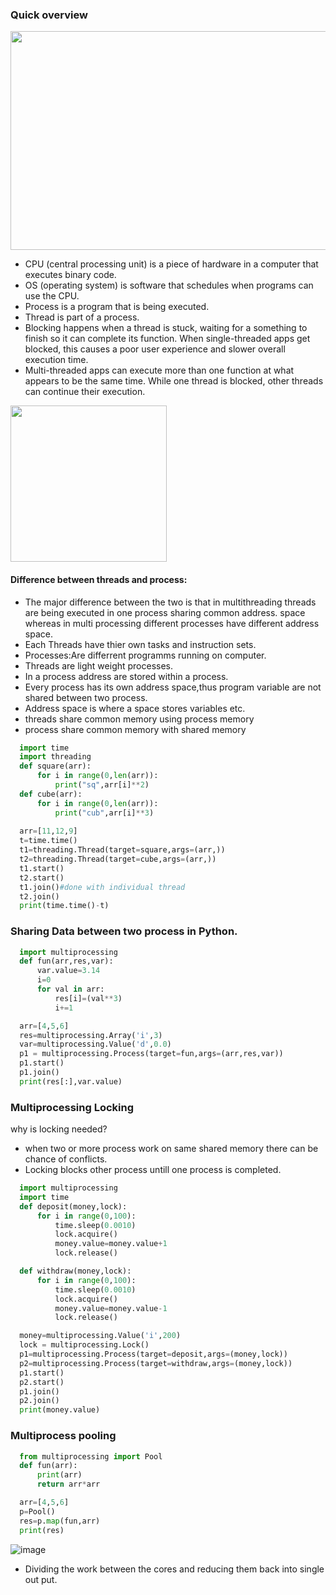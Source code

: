 ### Quick overview
<img src="https://user-images.githubusercontent.com/65806647/196727177-ee7b28fc-789f-4111-b10c-0199c6886379.png" width="600" height="350" />

- CPU (central processing unit) is a piece of hardware in a computer that executes binary code.
- OS (operating system) is software that schedules when programs can use the CPU.
- Process is a program that is being executed.
- Thread is part of a process.
- Blocking happens when a thread is stuck, waiting for a something to finish so it can complete its function.
When single-threaded apps get blocked, this causes a poor user experience and slower overall execution time.
- Multi-threaded apps can execute more than one function at what appears to be the same time.
While one thread is blocked, other threads can continue their execution.


<img src='https://user-images.githubusercontent.com/65806647/196622566-70e1d5d1-feb8-4041-9559-ba830c7d258c.png' width="250" height="250"/>

#### Difference between threads and process:
- The major difference between the two is that in multithreading threads are being executed in one process sharing common address.
space whereas in multi processing different processes have different address space.
- Each Threads have thier own tasks and instruction sets.
- Processes:Are differrent programms running on computer.
- Threads are light weight processes.
- In a process address are stored within a process.
- Every process has its own address space,thus program variable are not shared between two process.
- Address space is where a space stores variables etc.
- threads share common memory using process memory
- process share common memory with shared memory
```python
  import time
  import threading
  def square(arr):
      for i in range(0,len(arr)):
          print("sq",arr[i]**2)
  def cube(arr):
      for i in range(0,len(arr)):
          print("cub",arr[i]**3)
          
  arr=[11,12,9]
  t=time.time()
  t1=threading.Thread(target=square,args=(arr,))
  t2=threading.Thread(target=cube,args=(arr,))
  t1.start()
  t2.start()
  t1.join()#done with individual thread
  t2.join()
  print(time.time()-t)
```

### Sharing Data between two process in Python.
```python
  import multiprocessing
  def fun(arr,res,var):
      var.value=3.14
      i=0
      for val in arr:
          res[i]=(val**3)
          i+=1

  arr=[4,5,6]
  res=multiprocessing.Array('i',3)
  var=multiprocessing.Value('d',0.0)
  p1 = multiprocessing.Process(target=fun,args=(arr,res,var))
  p1.start()
  p1.join()
  print(res[:],var.value)
```

### Multiprocessing Locking

why is locking needed?
- when two or more process work on same shared memory there can be chance of conflicts.
- Locking blocks other process untill one process is completed.
```python
  import multiprocessing
  import time
  def deposit(money,lock):
      for i in range(0,100):
          time.sleep(0.0010)
          lock.acquire()
          money.value=money.value+1
          lock.release()

  def withdraw(money,lock):
      for i in range(0,100):
          time.sleep(0.0010)
          lock.acquire()
          money.value=money.value-1
          lock.release()

  money=multiprocessing.Value('i',200)
  lock = multiprocessing.Lock()
  p1=multiprocessing.Process(target=deposit,args=(money,lock))
  p2=multiprocessing.Process(target=withdraw,args=(money,lock))
  p1.start()
  p2.start()
  p1.join()
  p2.join()
  print(money.value)
```
### Multiprocess pooling
```python
  from multiprocessing import Pool
  def fun(arr):
      print(arr)
      return arr*arr

  arr=[4,5,6]
  p=Pool()
  res=p.map(fun,arr)
  print(res)
```
![image](https://user-images.githubusercontent.com/65806647/196676867-b4d2f313-cc30-48ba-9322-6b0d45853901.png)
- Dividing the work between the cores and reducing them back into single out put.


